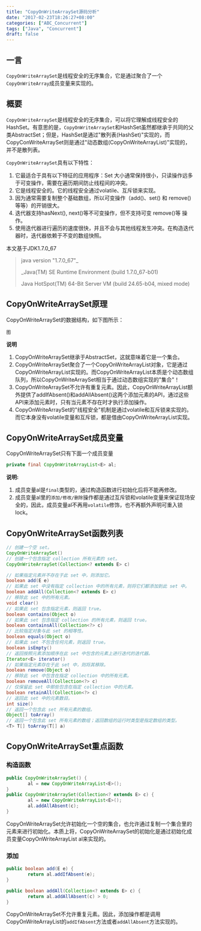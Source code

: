 ```yaml
---
title: "CopyOnWriteArraySet源码分析"
date: "2017-02-23T18:26:27+08:00"
categories: ["ABC_Concurrent"]
tags: ["Java", "Concurrent"]
draft: false
---
```


## 一言

`CopyOnWriteArraySet`是线程安全的无序集合，它是通过聚合了一个`CopyOnWriteArray`成员变量来实现的。



## 概要

`CopyOnWriteArraySet`是线程安全的无序集合，可以将它理解成线程安全的HashSet。有意思的是，`CopyOnWriteArraySet`和HashSet虽然都继承于共同的父类AbstractSet；但是，HashSet是通过"散列表(HashSet)"实现的，而CopyConWriteArraySet则是通过"动态数组(CopyOnWriteArrayList)"实现的，并不是散列表。



`CopyOnWriteArraySet`具有以下特性：

1. 它最适合于具有以下特征的应用程序：Set 大小通常保持很小，只读操作远多于可变操作，需要在遍历期间防止线程间的冲突。
2. 它是线程安全的。它的线程安全通过volatile、互斥锁来实现。
3. 因为通常需要复制整个基础数组，所以可变操作（add()、set() 和 remove() 等等）的开销很大。
4. 迭代器支持hasNext(), next()等不可变操作，但不支持可变 remove()等 操作。
5. 使用迭代器进行遍历的速度很快，并且不会与其他线程发生冲突。在构造迭代器时，迭代器依赖于不变的数组快照。




本文基于JDK1.7.0_67

> java version "1.7.0_67"_
>
> _Java(TM) SE Runtime Environment (build 1.7.0_67-b01)
>
> Java HotSpot(TM) 64-Bit Server VM (build 24.65-b04, mixed mode)




## CopyOnWriteArraySet原理

CopyOnWriteArraySet的数据结构，如下图所示：

`图`



**说明**

1. CopyOnWriteArraySet继承于AbstractSet，这就意味着它是一个集合。
2. CopyOnWriteArraySet聚合了一个CopyOnWriteArrayList对象，它是通过CopyOnWriteArrayList实现的。而CopyOnWriteArrayList本质是个动态数组队列，所以CopyOnWriteArraySet相当于通过动态数组实现的"集合"！
3. CopyOnWriteArraySet不允许有重复元素。因此，CopyOnWriteArrayList额外提供了addIfAbsent()和addAllAbsent()这两个添加元素的API，通过这些API来添加元素时，只有当元素不存在时才执行添加操作。
4. CopyOnWriteArraySet的"线程安全"机制是通过volatile和互斥锁来实现的。而它本身没有volatile变量和互斥锁，都是借由CopyOnWriteArrayList实现。




## CopyOnWriteArraySet成员变量

CopyOnWriteArraySet只有下面一个成员变量

```java
private final CopyOnWriteArrayList<E> al;
```

**说明:**

1. 成员变量al是`final`类型的，通过构造函数进行初始化后将不能再修改。
2. 成员变量al里的`添加/修改/删除`操作都是通过互斥锁和volatile变量来保证现场安全的，因此，成员变量al不再用`volatile`修饰，也不再额外声明可重入锁lock。




## CopyOnWriteArraySet函数列表

```java
// 创建一个空 set。
CopyOnWriteArraySet()
// 创建一个包含指定 collection 所有元素的 set。
CopyOnWriteArraySet(Collection<? extends E> c)

// 如果指定元素并不存在于此 set 中，则添加它。
boolean add(E e)
// 如果此 set 中没有指定 collection 中的所有元素，则将它们都添加到此 set 中。
boolean addAll(Collection<? extends E> c)
// 移除此 set 中的所有元素。
void clear()
// 如果此 set 包含指定元素，则返回 true。
boolean contains(Object o)
// 如果此 set 包含指定 collection 的所有元素，则返回 true。
boolean containsAll(Collection<?> c)
// 比较指定对象与此 set 的相等性。
boolean equals(Object o)
// 如果此 set 不包含任何元素，则返回 true。
boolean isEmpty()
// 返回按照元素添加顺序在此 set 中包含的元素上进行迭代的迭代器。
Iterator<E> iterator()
// 如果指定元素存在于此 set 中，则将其移除。
boolean remove(Object o)
// 移除此 set 中包含在指定 collection 中的所有元素。
boolean removeAll(Collection<?> c)
// 仅保留此 set 中那些包含在指定 collection 中的元素。
boolean retainAll(Collection<?> c)
// 返回此 set 中的元素数目。
int size()
// 返回一个包含此 set 所有元素的数组。
Object[] toArray()
// 返回一个包含此 set 所有元素的数组；返回数组的运行时类型是指定数组的类型。
<T> T[] toArray(T[] a)
```




## CopyOnWriteArraySet重点函数

### 构造函数

```java
public CopyOnWriteArraySet() {
        al = new CopyOnWriteArrayList<E>();
}
public CopyOnWriteArraySet(Collection<? extends E> c) {
        al = new CopyOnWriteArrayList<E>();
        al.addAllAbsent(c);
}
```

CopyOnWriteArraySet允许初始化一个空的集合，也允许通过复制一个集合里的元素来进行初始化。本质上将，CopyOnWriteArraySet的初始化是通过初始化成员变量CopyOnWriteArrayList al来实现的。



### 添加

```java
public boolean add(E e) {
        return al.addIfAbsent(e);
}

public boolean addAll(Collection<? extends E> c) {
        return al.addAllAbsent(c) > 0;
}
```

CopyOnWriteArraySet不允许重复元素。因此，添加操作都是调用CopyOnWriteArrayList的`addIfAbsent`方法或者`addAllAbsent`方法实现的。